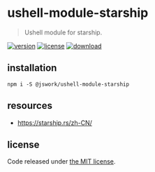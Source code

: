 # ushell-module-starship
> Ushell module for starship.

[![version][version-image]][version-url]
[![license][license-image]][license-url]
[![download][download-image]][download-url]

## installation
```shell
npm i -S @jswork/ushell-module-starship
```

## resources
- https://starship.rs/zh-CN/

## license
Code released under [the MIT license](https://github.com/afeiship/ushell-module-starship/blob/master/LICENSE.txt).

[version-image]: https://img.shields.io/npm/v/@jswork/ushell-module-starship
[version-url]: https://npmjs.org/package/@jswork/ushell-module-starship

[license-image]: https://img.shields.io/npm/l/@jswork/ushell-module-starship
[license-url]: https://github.com/afeiship/ushell-module-starship/blob/master/LICENSE.txt

[download-image]: https://img.shields.io/npm/dm/@jswork/ushell-module-starship
[download-url]: https://www.npmjs.com/package/@jswork/ushell-module-starship
